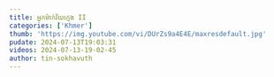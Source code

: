 ```yaml
---
title: អ្នកម៉ាក់វ័យក្មេង II
categories: ['Khmer']
thumb: 'https://img.youtube.com/vi/DUrZs9a4E4E/maxresdefault.jpg'
pudate: 2024-07-13T19:03:31
videos: 2024-07-13-19-02-45
author: tin-sokhavuth
---
```

